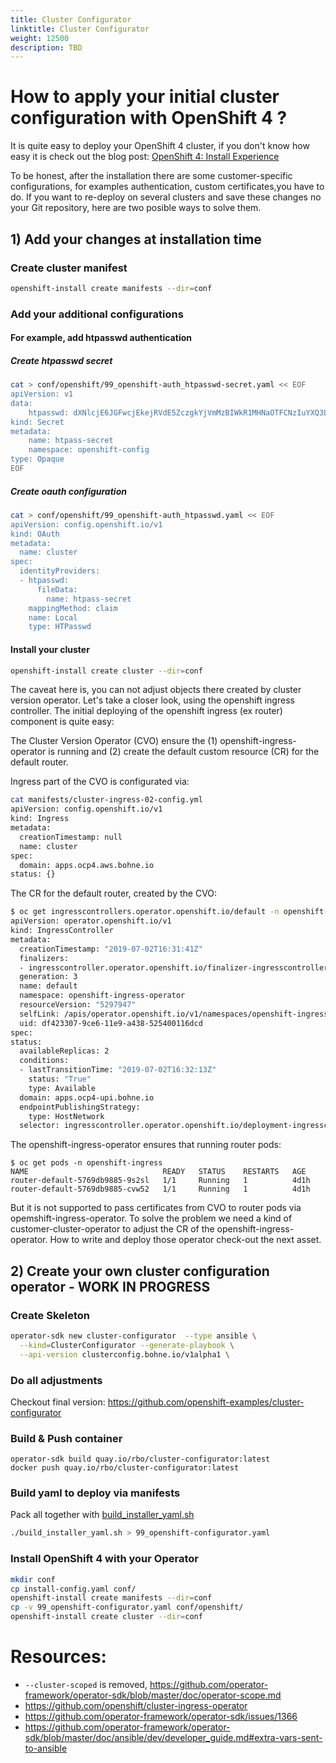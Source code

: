 ```yaml
---
title: Cluster Configurator
linktitle: Cluster Configurator
weight: 12500
description: TBD
---
```

# How to apply your initial cluster configuration with OpenShift 4 ?

It is quite easy to deploy your OpenShift 4 cluster, if you don't know how easy it is check out the blog post: [OpenShift 4: Install Experience](https://blog.openshift.com/openshift-4-install-experience/)

To be honest, after the installation there are some customer-specific configurations, for examples authentication, custom certificates,you have to do. If you want to re-deploy on several clusters and save these changes no your Git repository, here are two posible ways to solve them.

## 1) Add your changes at installation time

### Create cluster manifest

```bash
openshift-install create manifests --dir=conf
```

### Add your additional configurations

#### For example, add htpasswd authentication

##### Create htpasswd secret

```bash
cat > conf/openshift/99_openshift-auth_htpasswd-secret.yaml << EOF
apiVersion: v1
data:
    htpasswd: dXNlcjE6JGFwcjEkejRVdE5ZczgkYjVmMzBIWkR1MHNaOTFCNzIuYXQ3LwoKYWRtaW46JGFwcjEkNkpQOS95eXUkTWZjSlRPU3hqMzRFWTNKYUo5Ui94MAoK
kind: Secret
metadata:
    name: htpass-secret
    namespace: openshift-config
type: Opaque
EOF
```

##### Create oauth configuration

```bash
cat > conf/openshift/99_openshift-auth_htpasswd.yaml << EOF
apiVersion: config.openshift.io/v1
kind: OAuth
metadata:
  name: cluster
spec:
  identityProviders:
  - htpasswd:
      fileData:
        name: htpass-secret
    mappingMethod: claim
    name: Local
    type: HTPasswd
```

#### Install your cluster

```bash
openshift-install create cluster --dir=conf
```

The caveat here is, you can not adjust objects there created by cluster version operator. Let's take a closer look, using the openshift ingress controller. The initial deploying of the openshift ingress (ex router) component is quite easy:

The Cluster Version Operator (CVO) ensure the (1) openshift-ingress-operator is running and (2) create the default custom resource (CR) for the default router.

Ingress part of the CVO is configurated via:

```bash
cat manifests/cluster-ingress-02-config.yml
apiVersion: config.openshift.io/v1
kind: Ingress
metadata:
  creationTimestamp: null
  name: cluster
spec:
  domain: apps.ocp4.aws.bohne.io
status: {}
```

The CR for the default router, created by the CVO:

```bash
$ oc get ingresscontrollers.operator.openshift.io/default -n openshift-ingress-operator -o yaml
apiVersion: operator.openshift.io/v1
kind: IngressController
metadata:
  creationTimestamp: "2019-07-02T16:31:41Z"
  finalizers:
  - ingresscontroller.operator.openshift.io/finalizer-ingresscontroller
  generation: 3
  name: default
  namespace: openshift-ingress-operator
  resourceVersion: "5297947"
  selfLink: /apis/operator.openshift.io/v1/namespaces/openshift-ingress-operator/ingresscontrollers/default
  uid: df423307-9ce6-11e9-a438-525400116dcd
spec:
status:
  availableReplicas: 2
  conditions:
  - lastTransitionTime: "2019-07-02T16:32:13Z"
    status: "True"
    type: Available
  domain: apps.ocp4-upi.bohne.io
  endpointPublishingStrategy:
    type: HostNetwork
  selector: ingresscontroller.operator.openshift.io/deployment-ingresscontroller=default
```

The openshift-ingress-operator ensures that running router pods:

```bsah
$ oc get pods -n openshift-ingress
NAME                              READY   STATUS    RESTARTS   AGE
router-default-5769db9885-9s2sl   1/1     Running   1          4d1h
router-default-5769db9885-cvw52   1/1     Running   1          4d1h
```

But it is not supported to pass certificates from CVO to router pods via opemshift-ingress-operator. To solve the problem we need a kind of customer-cluster-operator to adjust the CR of the openshift-ingress-operator. How to write and deploy those operator check-out the next asset.

## 2) Create your own cluster configuration operator - WORK IN PROGRESS

### Create Skeleton

```bash
operator-sdk new cluster-configurator  --type ansible \
  --kind=ClusterConfigurator --generate-playbook \
  --api-version clusterconfig.bohne.io/v1alpha1 \
```

### Do all adjustments

Checkout final version: https://github.com/openshift-examples/cluster-configurator

### Build & Push container

```
operator-sdk build quay.io/rbo/cluster-configurator:latest
docker push quay.io/rbo/cluster-configurator:latest
```

### Build yaml to deploy via manifests

Pack all together with  [build_installer_yaml.sh](https://github.com/openshift-examples/cluster-configurator/blob/master/build_installer_yaml.sh)

```bash
./build_installer_yaml.sh > 99_openshift-configurator.yaml
```

### Install OpenShift 4 with your Operator

```bash
mkdir conf
cp install-config.yaml conf/
openshift-install create manifests --dir=conf
cp -v 99_openshift-configurator.yaml conf/openshift/
openshift-install create cluster --dir=conf
```


# Resources:

- `--cluster-scoped` is removed, https://github.com/operator-framework/operator-sdk/blob/master/doc/operator-scope.md
- https://github.com/openshift/cluster-ingress-operator
- https://github.com/operator-framework/operator-sdk/issues/1366
- https://github.com/operator-framework/operator-sdk/blob/master/doc/ansible/dev/developer_guide.md#extra-vars-sent-to-ansible
